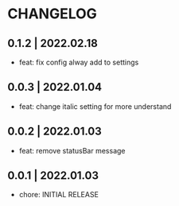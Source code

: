 # CHANGELOG

## 0.1.2 | 2022.02.18
- feat: fix config alway add to settings

## 0.0.3 | 2022.01.04
- feat: change italic setting for more understand

## 0.0.2 | 2022.01.03
- feat: remove statusBar message

## 0.0.1 | 2022.01.03
- chore: INITIAL RELEASE
